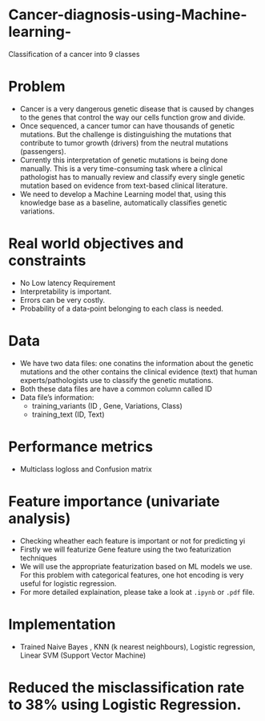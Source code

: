 # Cancer-diagnosis-using-Machine-learning-
Classification of a cancer into 9 classes

# Problem
* Cancer is a very dangerous genetic disease that is caused by changes to the genes that control the way our cells function grow and divide.
* Once sequenced, a cancer tumor can have thousands of genetic mutations. But the challenge is distinguishing the mutations that contribute to tumor growth (drivers) from the neutral mutations (passengers). 
* Currently this interpretation of genetic mutations is being done manually. This is a very time-consuming task where a clinical pathologist has to manually review and classify every single genetic mutation based on evidence from text-based clinical literature.
* We need to develop a Machine Learning model that, using this knowledge base as a baseline, automatically classifies genetic variations.

# Real world objectives and constraints
* No Low latency Requirement 
* Interpretability is important.
* Errors can be very costly.
* Probability of a data-point belonging to each class is needed.

# Data
* We have two data files: one conatins the information about the genetic mutations and the other contains the clinical evidence (text) that human experts/pathologists use to classify the genetic mutations. 
* Both these data files are have a common column called ID
* Data file’s information: 
  * training_variants (ID , Gene, Variations, Class) 
  * training_text (ID, Text)

# Performance metrics
* Multiclass logloss and Confusion matrix


# Feature importance (univariate analysis)
* Checking wheather each feature is important or not for predicting yi
* Firstly we will featurize Gene feature using the two featurization techniques
* We will use the appropriate featurization based on ML models we use. For this problem with categorical features, one hot encoding is very useful for logistic regression.
* For more detailed explaination, please take a look at `.ipynb` or `.pdf` file.


# Implementation
* Trained Naive Bayes , KNN (k nearest neighbours), Logistic regression, Linear SVM (Support Vector Machine)
# Reduced the misclassification rate to 38% using Logistic Regression.













